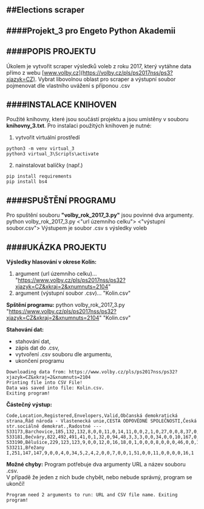 ##Elections scraper
---
####Projekt_3 pro Engeto Python Akademii
---
####POPIS PROJEKTU
---
Úkolem je vytvořit scraper výsledků voleb z roku 2017, který vytáhne data přímo z webu [www.volby.cz](https://volby.cz/pls/ps2017nss/ps3?xjazyk=CZ). Vybrat libovolnou oblast pro scraper a výstupní soubor pojmenovat dle vlastního uvážení s příponou .csv  

####INSTALACE KNIHOVEN
---
Použité knihovny, které jsou součástí projektu a jsou umístěny v souboru **knihovny_3.txt**. Pro instalaci použitých knihoven je nutné:
1. vytvořit virtuální prostředí
```
python3 -m venv virtual_3
python3 virtual_3\Scripts\activate
```
2. nainstalovat balíčky (např.)
```
pip install requirements
pip install bs4
```
####SPUŠTĚNÍ PROGRAMU
---
Pro spuštění souboru **"volby_rok_2017_3.py"** jsou povinné dva argumenty.
python volby_rok_2017_3.py <"url územního celku"> <"výstupní soubor.csv">
Výstupem je soubor .csv s výsledky voleb

####UKÁZKA PROJEKTU
---
**Výsledky hlasování v okrese Kolín:**
1. argument (url územního celku)... "https://www.volby.cz/pls/ps2017nss/ps32?xjazyk=CZ&xkraj=2&xnumnuts=2104" 
2. argument (výstupní soubor .csv)... "Kolin.csv"

**Spštění programu:**
python volby_rok_2017_3.py "https://www.volby.cz/pls/ps2017nss/ps32?xjazyk=CZ&xkraj=2&xnumnuts=2104" "Kolin.csv"

**Stahování dat:**   
- stahování dat,    
- zápis dat do .csv,   
- vytvoření .csv souboru dle argumentu,   
- ukončení programu
```
Downloading data from: https://www.volby.cz/pls/ps2017nss/ps32?xjazyk=CZ&xkraj=2&xnumnuts=2104   
Printing file into CSV File!   
Data was saved into file: Kolin.csv.   
Exiting program!
```

**Částečný výstup:**
```
Code,Location,Registered,Envelopers,Valid,Občanská demokratická strana,Řád národa - Vlastenecká unie,CESTA ODPOVĚDNÉ SPOLEČNOSTI,Česká str.sociálně demokrat.,Radostné ---
533173,Barchovice,185,132,132,8,0,0,11,0,14,11,0,0,2,1,0,27,0,0,8,37,0,2,2,0,1,0,1,7,0
533181,Bečváry,822,492,491,41,0,1,32,0,94,48,3,3,3,0,0,34,0,0,10,167,0,3,6,0,2,0,2,41,1
533190,Bělušice,229,123,123,9,0,0,12,0,16,18,0,1,0,0,0,8,0,0,0,46,0,0,1,0,0,0,0,12,0
533211,Břežany I,251,147,147,9,0,0,4,0,34,5,2,4,2,0,0,7,0,0,1,51,0,0,11,0,0,0,0,16,1
```
**Možné chyby:**
Program potřebuje dva argumenty URL a název souboru .csv.   
V případě že jeden z nich bude chybět, nebo nebude správný, program se ukončí!
```
Program need 2 arguments to run: URL and CSV file name. Exiting program!   
```
